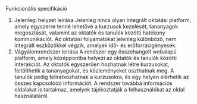 Funkcionális specifikáció
1. Jelenlegi helyzet leírása
Jelenleg nincs olyan integrált oktatási platform, amely egyszerre tenné lehetővé a kurzusok kezelését, tananyagok megosztását, valamint az oktatók és tanulók közötti hatékony kommunikációt. Az oktatási folyamatokat jelenleg különböző, nem integrált eszközökkel végzik, amelyek idő- és erőforrásigényesek.
2. Vágyálomrendszer leírása
A rendszer egy összehangolt webalapú platform, amely középpontba helyezi az oktatók és tanulók közötti interakciót. Az oktatók egyszerűen hozhatnak létre kurzusokat, feltölthetik a tananyagokat, és közleményeket oszthatnak meg. A tanulók pedig feliratkozhatnak a kurzusokra, és egy helyen elérhetik az összes kapcsolódó információt. A rendszer továbbá információs oldalakat is tartalmaz, amelyek tájékoztatják a felhasználókat az oldal használatáról.

